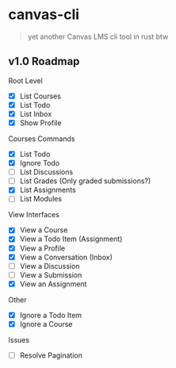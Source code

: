 # canvas-cli

> yet another Canvas LMS cli tool in rust btw

## v1.0 Roadmap

Root Level

- [x] List Courses
- [x] List Todo
- [x] List Inbox
- [x] Show Profile

Courses Commands

- [x] List Todo
- [x] Ignore Todo
- [ ] List Discussions
- [ ] List Grades (Only graded submissions?)
- [x] List Assignments
- [ ] List Modules

View Interfaces

- [x] View a Course
- [x] View a Todo Item (Assignment)
- [x] View a Profile
- [x] View a Conversation (Inbox)
- [ ] View a Discussion
- [ ] View a Submission
- [x] View an Assignment

Other

- [x] Ignore a Todo Item
- [x] Ignore a Course

Issues

- [ ] Resolve Pagination
